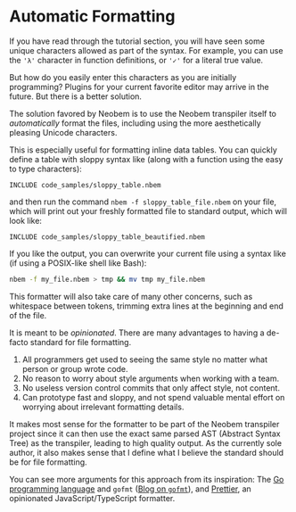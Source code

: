 # Automatic Formatting

If you have read through the tutorial section, you will have seen some
unique characters allowed as part of the syntax. For example, you can
use the `'λ'` character in function definitions, or `'✓'` for a literal
true value.

But how do you easily enter this characters as you are initially
programming? Plugins for your current favorite editor may arrive in
the future. But there is a better solution.

The solution favored by Neobem is to use the Neobem transpiler itself
to *automatically* format the files, including using the more
aesthetically pleasing Unicode characters.

This is especially useful for formatting inline data tables. You can
quickly define a table with sloppy syntax like (along with a function
using the easy to type characters):

```neobem
INCLUDE code_samples/sloppy_table.nbem
```

and then run the command `nbem -f sloppy_table_file.nbem` on your file,
which will print out your freshly formatted file to standard output,
which will look like:

```neobem
INCLUDE code_samples/sloppy_table_beautified.nbem
```

If you like the output, you can overwrite your current file using a
syntax like (if using a POSIX-like shell like Bash):

```sh
nbem -f my_file.nbem > tmp && mv tmp my_file.nbem
```

This formatter will also take care of many other concerns, such as
whitespace between tokens, trimming extra lines at the beginning and end
of the file.

It is meant to be *opinionated*. There are many advantages to having a
de-facto standard for file formatting.

1. All programmers get used to seeing the same style no matter what
   person or group wrote code.
2. No reason to worry about style arguments when working with a team.
3. No useless version control commits that only affect style, not
   content.
4. Can prototype fast and sloppy, and not spend valuable mental effort
   on worrying about irrelevant formatting details.

It makes most sense for the formatter to be part of the Neobem
transpiler project since it can then use the exact same parsed AST
(Abstract Syntax Tree) as the transpiler, leading to high quality
output. As the currently sole author, it also makes sense that I define
what I believe the standard should be for file formatting.

You can see more arguments for this approach from its inspiration: The
[Go programming language](https://golang.org/) and `gofmt` ([Blog on
`gofmt`](https://blog.golang.org/gofmt)), and
[Prettier](https://prettier.io/), an opinionated JavaScript/TypeScript
formatter.


